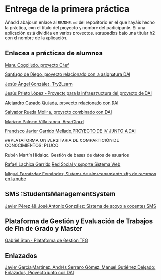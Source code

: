 # Entrega de la primera práctica

Añadid abajo un enlace al `README.md` del repositorio en el que hayáis hecho la práctica, con el título del proyecto y nombre del participante. Si una aplicación está dividida en varios proyectos, agrupadlos bajo una titular h2 con el nombre de la aplicación.

## Enlaces a prácticas de alumnos

[Manu Cogolludo, proyecto Chef](https://github.com/Makova/Proyecto-IV-2015-16)

[Santiago de Diego, proyecto relacionado con la asignatura DAI](https://github.com/santidediego/Proyecto-IV)

[Jesús Ángel González, Try2Learn](https://github.com/jesusgn90/Try-2-Learn)


[Jesús Prieto López - Proyecto para la infraestructura del proyecto de DAI](https://github.com/JesGor/Proyecto-IV-DAI)

[Alejandro Casado Quijada, proyecto relacionado con DAI](https://github.com/acasadoquijada/IV)

[Salvador Rueda Molina, proyecto combinado con DAI](https://github.com/srmf9/Proyecto-IV)

[Mariano Palomo Villafranca, HearCloud](https://github.com/mpvillafranca/IV-DAI_HearCloud)

[Francisco Javier Garrido Mellado,PROYECTO DE IV JUNTO A DAI](https://github.com/javiergarridomellado/IV_javiergarridomellado)

##PLATAFORMA UNIVERSITARIA DE COMPARTICIÓN DE CONOCIMIENTOS: PLUCO

[Rubén Martín Hidalgo, Gestión de bases de datos de usuarios](https://github.com/romilgildo/IV-PLUCO-RMH/blob/master/README.md)

[Rafael Lachica Garrido,Red Social y soporte Sistema Web](https://github.com/rafaellg8/IV-PLUCO-RLG/blob/master/README.md)

[Miguel Fernández Fernández, Sistema de almacenamiento sftp de recursos en la nube](https://github.com/migueib17/IV-PLUCO-MFF)


## SMS :StudentsManagementSystem

[Javier Pérez && José Antonio González: Sistema de apoyo a docentes SMS](https://github.com/ButterFlyDevs/StudentsManagementSystem/blob/master/README.md)

## Plataforma de Gestión y Evaluación de Trabajos de Fin de Grado y Master

[Gabriel Stan - Plataforma de Gestión TFG](https://github.com/gabriel-stan/gestion-tfg)

## Enlazados

[Javier García Martínez, Andrés Serrano Gómez, Manuel Gutiérrez Delgado: Enlazados, Proyecto junto con DAI](https://github.com/javiergama8/Proyecto-IV)


